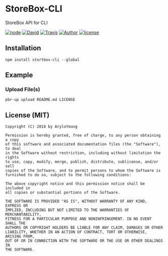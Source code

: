 # StoreBox-CLI

StoreBox API for CLI

[![node](https://img.shields.io/node/v/storebox-cli.svg?style=flat-square)](https://www.npmjs.com/package/storebox-cli)
[![David](https://img.shields.io/david/BoxSystem/storebox-cli.svg?style=flat-square)][REPO]
[![Travis](https://img.shields.io/travis/BoxSystem/StoreBox-CLI.svg?style=flat-square)](https://travis-ci.org/BoxSystem/StoreBox-CLI)
[![Author](https://img.shields.io/badge/Author-AryloYeung-blue.svg?style=flat-square)](https://github.com/arylo)
[![license](https://img.shields.io/github/license/BoxSystem/StoreBox-CLI.svg?style=flat-square)][REPO]

## Installation

```shell
npm install stortbox-cli --global
```

## Example

### Upload File(s)

```
pbr-up upload README.md LICENSE
```

## License (MIT)

```
Copyright (C) 2018 by AryloYeung

Permission is hereby granted, free of charge, to any person obtaining a copy
of this software and associated documentation files (the "Software"), to deal
in the Software without restriction, including without limitation the rights
to use, copy, modify, merge, publish, distribute, sublicense, and/or sell
copies of the Software, and to permit persons to whom the Software is
furnished to do so, subject to the following conditions:

The above copyright notice and this permission notice shall be included in
all copies or substantial portions of the Software.

THE SOFTWARE IS PROVIDED "AS IS", WITHOUT WARRANTY OF ANY KIND, EXPRESS OR
IMPLIED, INCLUDING BUT NOT LIMITED TO THE WARRANTIES OF MERCHANTABILITY,
FITNESS FOR A PARTICULAR PURPOSE AND NONINFRINGEMENT. IN NO EVENT SHALL THE
AUTHORS OR COPYRIGHT HOLDERS BE LIABLE FOR ANY CLAIM, DAMAGES OR OTHER
LIABILITY, WHETHER IN AN ACTION OF CONTRACT, TORT OR OTHERWISE, ARISING FROM,
OUT OF OR IN CONNECTION WITH THE SOFTWARE OR THE USE OR OTHER DEALINGS IN
THE SOFTWARE.
```
[REPO]: https://github.com/Arylo/StoreBox-CLI